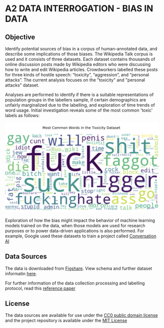 # A2 DATA INTERROGATION - BIAS IN DATA

## Objective
Identify potential sources of bias in a corpus of human-annotated data, and describe some implications of those biases. The Wikipedia Talk corpus is used and it consists of three datasets. Each dataset contains thousands of online discussion posts made by Wikipedia editors who were discussing how to write and edit Wikipedia articles. Crowdworkers labelled these posts for three kinds of hostile speech: “toxicity”, “aggression”, and “personal attacks”. The current analysis focuses on the "toxicity" and "personal attacks" dataset.

Analyses are performed to identify if there is a suitable representations of population groups in the labellers sample, if certain demographics are unfairly marginalized due to the labelling, and exploration of time trends of word usage. Initial investigation reveals some of the most common 'toxic' labels as follows: 

![Alt text](images/toxic_wc.png "Top words flagged as toxic")

Exploration of how the bias might impact the behavior of machine learning models trained on the data, when those models are used for research purposes or to power data-driven applications is also performed. For example, Google used these datasets to train a project called [Conversation AI](https://github.com/conversationai/perspectiveapi)

## Data Sources

The data is downloaded from [Figshare](https://figshare.com/projects/Wikipedia_Talk/16731). View schema and further dataset informatin [here](https://meta.wikimedia.org/wiki/Research:Detox/Data_Release).

For further information of the data collection processing and labelling protocol, read this [reference paper](https://arxiv.org/abs/1610.08914)

## License

The data sources are available for use under the [CC0 public domain license](https://wiki.creativecommons.org/wiki/CC0) and the project repository is available under the [MIT License](LICENSE)

